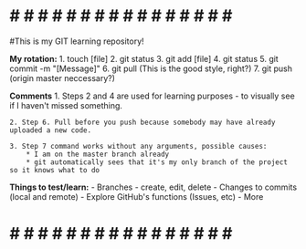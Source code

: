 # # # # # # # # # # # # # # # # # #
#This is my GIT learning repository!

**My rotation:**
    1. touch [file]
    2. git status
    3. git add [file]
    4. git status
    5. git commit -m "[Message]"
    6. git pull (This is the good style, right?)
    7. git push (origin master neccessary?)

**Comments**
    1. Steps 2 and 4 are used for learning purposes - to visually see if I haven't missed something.

    2. Step 6. Pull before you push because somebody may have already uploaded a new code.

    3. Step 7 command works without any arguments, possible causes:
        * I am on the master branch already
        * git automatically sees that it's my only branch of the project so it knows what to do

**Things to test/learn:**
    - Branches - create, edit, delete
    - Changes to commits (local and remote)
    - Explore GitHub's functions (Issues, etc)
    - More

# # # # # # # # # # # # # # # # # #